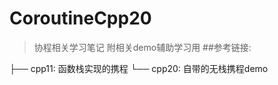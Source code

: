 # CoroutineCpp20
> 协程相关学习笔记 附相关demo辅助学习用
##参考链接:

> [cppreference]:https://en.cppreference.com/w/cpp/language/coroutines
> [BennyHuo的专栏渡劫C++携程]:https://www.bennyhuo.com/book/cpp-coroutines/00-foreword.html
>
> 







├── cpp11: 函数栈实现的携程 
└── cpp20: 自带的无栈携程demo